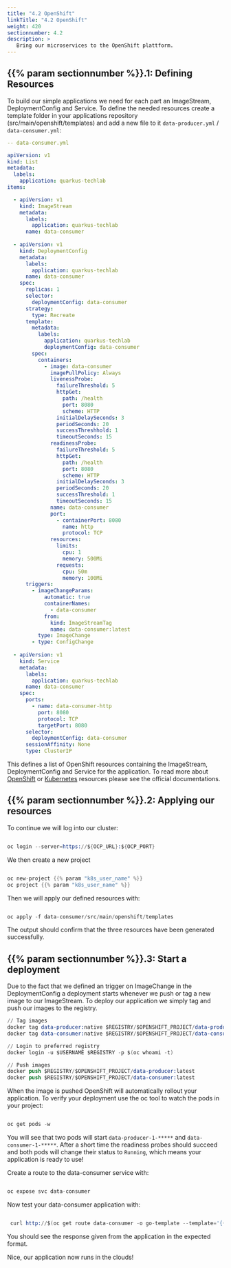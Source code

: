 ```yaml
---
title: "4.2 OpenShift"
linkTitle: "4.2 OpenShift"
weight: 420
sectionnumber: 4.2
description: >
   Bring our microservices to the OpenShift plattform.
---
```


## {{% param sectionnumber %}}.1: Defining Resources

To build our simple applications we need for each part an ImageStream, DeploymentConfig and Service. To define the needed resources create a template folder in your applications repository (src/main/openshift/templates) and add a new file to it `data-producer.yml` / `data-consumer.yml`:

```yml
-- data-consumer.yml

apiVersion: v1
kind: List
metadata:
  labels:
    application: quarkus-techlab
items:

  - apiVersion: v1
    kind: ImageStream
    metadata:
      labels:
        application: quarkus-techlab
      name: data-consumer
  
  - apiVersion: v1
    kind: DeploymentConfig
    metadata:
      labels:
        application: quarkus-techlab
      name: data-consumer
    spec:
      replicas: 1
      selector:
        deploymentConfig: data-consumer
      strategy:
        type: Recreate
      template:
        metadata:
          labels:
            application: quarkus-techlab
            deploymentConfig: data-consumer
        spec:
          containers:
            - image: data-consumer
              imagePullPolicy: Always
              livenessProbe:
                failureThreshold: 5
                httpGet:
                  path: /health
                  port: 8080
                  scheme: HTTP
                initialDelaySeconds: 3
                periodSeconds: 20
                successThreshhold: 1
                timeoutSeconds: 15
              readinessProbe:
                failureThreshold: 5
                httpGet:
                  path: /health
                  port: 8080
                  scheme: HTTP
                initialDelaySeconds: 3
                periodSeconds: 20
                successThreshold: 1
                timeoutSeconds: 15
              name: data-consumer
              port:
                - containerPort: 8080
                  name: http
                  protocol: TCP
              resources:
                limits:
                  cpu: 1
                  memory: 500Mi
                requests:
                  cpu: 50m
                  memory: 100Mi
      triggers:
        - imageChangeParams:
            automatic: true
            containerNames:
              - data-consumer
            from:
              kind: ImageStreamTag
              name: data-consumer:latest
          type: ImageChange
        - type: ConfigChange
  
  - apiVersion: v1
    kind: Service
    metadata:
      labels:
        application: quarkus-techlab
      name: data-consumer
    spec:
      ports:
        - name: data-consumer-http
          port: 8080
          protocol: TCP
          targetPort: 8080
      selector:
        deploymentConfig: data-consumer
      sessionAffinity: None
      type: ClusterIP

```

This defines a list of OpenShift resources containing the ImageStream, DeploymentConfig and Service for the application. To read more about [OpenShift](https://docs.openshift.com/container-platform/4.5/welcome/index.html) or [Kubernetes](https://kubernetes.io/docs/home/) resources please see the official documentations.


## {{% param sectionnumber %}}.2: Applying our resources

To continue we will log into our cluster:

```s

oc login --server=https://${OCP_URL}:${OCP_PORT}

```

We then create a new project

```s

oc new-project {{% param "k8s_user_name" %}}
oc project {{% param "k8s_user_name" %}}

```

Then we will apply our defined resources with:

```s

oc apply -f data-consumer/src/main/openshift/templates

```

The output should confirm that the three resources have been generated successfully.


## {{% param sectionnumber %}}.3: Start a deployment

Due to the fact that we defined an trigger on ImageChange in the DeploymentConfig a deployment starts whenever we push or tag a new image to our ImageStream. To deploy our application we simply tag and push our images to the registry.

```s
// Tag images
docker tag data-producer:native $REGISTRY/$OPENSHIFT_PROJECT/data-producer:latest
docker tag data-consumer:native $REGISTRY/$OPENSHIFT_PROJECT/data-consumer:latest

// Login to preferred registry
docker login -u $USERNAME $REGISTRY -p $(oc whoami -t)

// Push images
docker push $REGISTRY/$OPENSHIFT_PROJECT/data-producer:latest
docker push $REGISTRY/$OPENSHIFT_PROJECT/data-consumer:latest

```

When the image is pushed OpenShift will automatically rollout your application. To verify your deployment use the oc tool to watch the pods in your project:

```s

oc get pods -w

```

You will see that two pods will start `data-producer-1-*****` and `data-consumer-1-*****`. After a short time the readiness probes should succeed and both pods will change their status to `Running`, which means your application is ready to use!

Create a route to the data-consumer service with:

```s

oc expose svc data-consumer

```

Now test your data-consumer application with:

```s

 curl http://$(oc get route data-consumer -o go-template --template='{{.spec.host}}')/data

```

You should see the response given from the application in the expected format.

Nice, our application now runs in the clouds!
